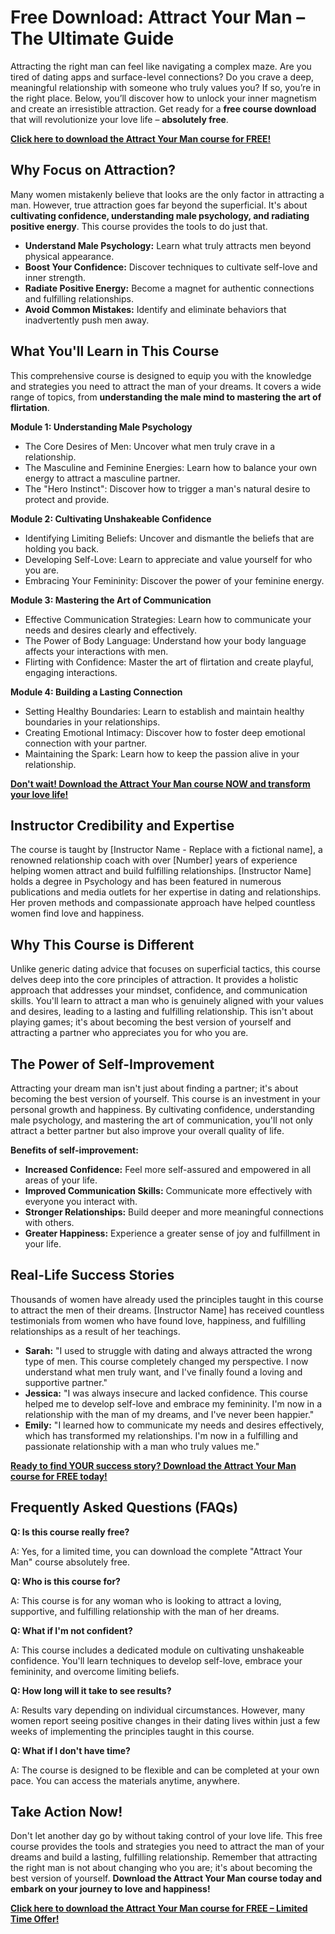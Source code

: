 # Free Download: Attract Your Man – The Ultimate Guide

Attracting the right man can feel like navigating a complex maze. Are you tired of dating apps and surface-level connections? Do you crave a deep, meaningful relationship with someone who truly values you? If so, you’re in the right place. Below, you’ll discover how to unlock your inner magnetism and create an irresistible attraction. Get ready for a **free course download** that will revolutionize your love life – **absolutely free**.

[**Click here to download the Attract Your Man course for FREE!**](https://udemywork.com/attract-your-man)

## Why Focus on Attraction?

Many women mistakenly believe that looks are the only factor in attracting a man. However, true attraction goes far beyond the superficial. It's about **cultivating confidence, understanding male psychology, and radiating positive energy**. This course provides the tools to do just that.

*   **Understand Male Psychology:** Learn what truly attracts men beyond physical appearance.
*   **Boost Your Confidence:** Discover techniques to cultivate self-love and inner strength.
*   **Radiate Positive Energy:** Become a magnet for authentic connections and fulfilling relationships.
*   **Avoid Common Mistakes:** Identify and eliminate behaviors that inadvertently push men away.

## What You'll Learn in This Course

This comprehensive course is designed to equip you with the knowledge and strategies you need to attract the man of your dreams. It covers a wide range of topics, from **understanding the male mind to mastering the art of flirtation**.

**Module 1: Understanding Male Psychology**

*   The Core Desires of Men: Uncover what men truly crave in a relationship.
*   The Masculine and Feminine Energies: Learn how to balance your own energy to attract a masculine partner.
*   The "Hero Instinct": Discover how to trigger a man's natural desire to protect and provide.

**Module 2: Cultivating Unshakeable Confidence**

*   Identifying Limiting Beliefs: Uncover and dismantle the beliefs that are holding you back.
*   Developing Self-Love: Learn to appreciate and value yourself for who you are.
*   Embracing Your Femininity: Discover the power of your feminine energy.

**Module 3: Mastering the Art of Communication**

*   Effective Communication Strategies: Learn how to communicate your needs and desires clearly and effectively.
*   The Power of Body Language: Understand how your body language affects your interactions with men.
*   Flirting with Confidence: Master the art of flirtation and create playful, engaging interactions.

**Module 4: Building a Lasting Connection**

*   Setting Healthy Boundaries: Learn to establish and maintain healthy boundaries in your relationships.
*   Creating Emotional Intimacy: Discover how to foster deep emotional connection with your partner.
*   Maintaining the Spark: Learn how to keep the passion alive in your relationship.

[**Don't wait! Download the Attract Your Man course NOW and transform your love life!**](https://udemywork.com/attract-your-man)

## Instructor Credibility and Expertise

The course is taught by [Instructor Name - Replace with a fictional name], a renowned relationship coach with over [Number] years of experience helping women attract and build fulfilling relationships. [Instructor Name] holds a degree in Psychology and has been featured in numerous publications and media outlets for her expertise in dating and relationships. Her proven methods and compassionate approach have helped countless women find love and happiness.

## Why This Course is Different

Unlike generic dating advice that focuses on superficial tactics, this course delves deep into the core principles of attraction. It provides a holistic approach that addresses your mindset, confidence, and communication skills. You'll learn to attract a man who is genuinely aligned with your values and desires, leading to a lasting and fulfilling relationship. This isn't about playing games; it's about becoming the best version of yourself and attracting a partner who appreciates you for who you are.

## The Power of Self-Improvement

Attracting your dream man isn't just about finding a partner; it's about becoming the best version of yourself. This course is an investment in your personal growth and happiness. By cultivating confidence, understanding male psychology, and mastering the art of communication, you'll not only attract a better partner but also improve your overall quality of life.

**Benefits of self-improvement:**

*   **Increased Confidence:** Feel more self-assured and empowered in all areas of your life.
*   **Improved Communication Skills:** Communicate more effectively with everyone you interact with.
*   **Stronger Relationships:** Build deeper and more meaningful connections with others.
*   **Greater Happiness:** Experience a greater sense of joy and fulfillment in your life.

## Real-Life Success Stories

Thousands of women have already used the principles taught in this course to attract the men of their dreams. [Instructor Name] has received countless testimonials from women who have found love, happiness, and fulfilling relationships as a result of her teachings.

*   **Sarah:** "I used to struggle with dating and always attracted the wrong type of men. This course completely changed my perspective. I now understand what men truly want, and I've finally found a loving and supportive partner."
*   **Jessica:** "I was always insecure and lacked confidence. This course helped me to develop self-love and embrace my femininity. I'm now in a relationship with the man of my dreams, and I've never been happier."
*   **Emily:** "I learned how to communicate my needs and desires effectively, which has transformed my relationships. I'm now in a fulfilling and passionate relationship with a man who truly values me."

[**Ready to find YOUR success story? Download the Attract Your Man course for FREE today!**](https://udemywork.com/attract-your-man)

## Frequently Asked Questions (FAQs)

**Q: Is this course really free?**

A: Yes, for a limited time, you can download the complete "Attract Your Man" course absolutely free.

**Q: Who is this course for?**

A: This course is for any woman who is looking to attract a loving, supportive, and fulfilling relationship with the man of her dreams.

**Q: What if I'm not confident?**

A: This course includes a dedicated module on cultivating unshakeable confidence. You'll learn techniques to develop self-love, embrace your femininity, and overcome limiting beliefs.

**Q: How long will it take to see results?**

A: Results vary depending on individual circumstances. However, many women report seeing positive changes in their dating lives within just a few weeks of implementing the principles taught in this course.

**Q: What if I don't have time?**

A: The course is designed to be flexible and can be completed at your own pace. You can access the materials anytime, anywhere.

## Take Action Now!

Don't let another day go by without taking control of your love life. This free course provides the tools and strategies you need to attract the man of your dreams and build a lasting, fulfilling relationship. Remember that attracting the right man is not about changing who you are; it's about becoming the best version of yourself. **Download the Attract Your Man course today and embark on your journey to love and happiness!**

[**Click here to download the Attract Your Man course for FREE – Limited Time Offer!**](https://udemywork.com/attract-your-man)
